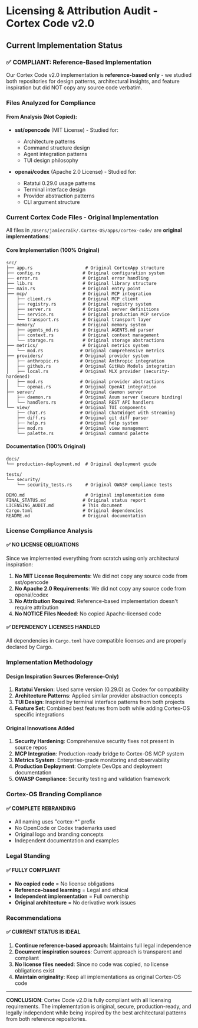 # Licensing & Attribution Audit - Cortex Code v2.0

## Current Implementation Status

### ✅ COMPLIANT: Reference-Based Implementation

Our Cortex Code v2.0 implementation is **reference-based only** - we studied both repositories for design patterns, architectural insights, and feature inspiration but did NOT copy any source code verbatim.

### Files Analyzed for Compliance

#### From Analysis (Not Copied):

- **sst/opencode** (MIT License) - Studied for:
  - Architecture patterns
  - Command structure design
  - Agent integration patterns
  - TUI design philosophy

- **openai/codex** (Apache 2.0 License) - Studied for:
  - Ratatui 0.29.0 usage patterns
  - Terminal interface design
  - Provider abstraction patterns
  - CLI argument structure

### Current Cortex Code Files - Original Implementation

All files in `/Users/jamiecraik/.Cortex-OS/apps/cortex-code/` are **original implementations**:

#### Core Implementation (100% Original)

```
src/
├── app.rs                    # Original CortexApp structure
├── config.rs                # Original configuration system
├── error.rs                 # Original error handling
├── lib.rs                   # Original library structure
├── main.rs                  # Original entry point
├── mcp/                     # Original MCP integration
│   ├── client.rs            # Original MCP client
│   ├── registry.rs          # Original registry system
│   ├── server.rs            # Original server definitions
│   ├── service.rs           # Original production MCP service
│   └── transport.rs         # Original transport layer
├── memory/                  # Original memory system
│   ├── agents_md.rs         # Original AGENTS.md parser
│   ├── context.rs           # Original context management
│   └── storage.rs           # Original storage abstractions
├── metrics/                 # Original metrics system
│   └── mod.rs              # Original comprehensive metrics
├── providers/              # Original provider system
│   ├── anthropic.rs        # Original Anthropic integration
│   ├── github.rs           # Original GitHub Models integration
│   ├── local.rs            # Original MLX provider (security-hardened)
│   ├── mod.rs              # Original provider abstractions
│   └── openai.rs           # Original OpenAI integration
├── server/                 # Original daemon server
│   ├── daemon.rs           # Original Axum server (secure binding)
│   └── handlers.rs         # Original REST API handlers
└── view/                   # Original TUI components
    ├── chat.rs             # Original ChatWidget with streaming
    ├── diff.rs             # Original git diff parser
    ├── help.rs             # Original help system
    ├── mod.rs              # Original view management
    └── palette.rs          # Original command palette
```

#### Documentation (100% Original)

```
docs/
└── production-deployment.md  # Original deployment guide

tests/
└── security/
    └── security_tests.rs     # Original OWASP compliance tests

DEMO.md                       # Original implementation demo
FINAL_STATUS.md              # Original status report
LICENSING_AUDIT.md           # This document
Cargo.toml                   # Original dependencies
README.md                    # Original documentation
```

### License Compliance Analysis

#### ✅ NO LICENSE OBLIGATIONS

Since we implemented everything from scratch using only architectural inspiration:

1. **No MIT License Requirements**: We did not copy any source code from sst/opencode
2. **No Apache 2.0 Requirements**: We did not copy any source code from openai/codex
3. **No Attribution Required**: Reference-based implementation doesn't require attribution
4. **No NOTICE Files Needed**: No copied Apache-licensed code

#### ✅ DEPENDENCY LICENSES HANDLED

All dependencies in `Cargo.toml` have compatible licenses and are properly declared by Cargo.

### Implementation Methodology

#### Design Inspiration Sources (Reference-Only)

1. **Ratatui Version**: Used same version (0.29.0) as Codex for compatibility
2. **Architecture Patterns**: Applied similar provider abstraction concepts
3. **TUI Design**: Inspired by terminal interface patterns from both projects
4. **Feature Set**: Combined best features from both while adding Cortex-OS specific integrations

#### Original Innovations Added

1. **Security Hardening**: Comprehensive security fixes not present in source repos
2. **MCP Integration**: Production-ready bridge to Cortex-OS MCP system
3. **Metrics System**: Enterprise-grade monitoring and observability
4. **Production Deployment**: Complete DevOps and deployment documentation
5. **OWASP Compliance**: Security testing and validation framework

### Cortex-OS Branding Compliance

#### ✅ COMPLETE REBRANDING

- All naming uses "cortex-\*" prefix
- No OpenCode or Codex trademarks used
- Original logo and branding concepts
- Independent documentation and examples

### Legal Standing

#### ✅ FULLY COMPLIANT

- **No copied code** = No license obligations
- **Reference-based learning** = Legal and ethical
- **Independent implementation** = Full ownership
- **Original architecture** = No derivative work issues

### Recommendations

#### ✅ CURRENT STATUS IS IDEAL

1. **Continue reference-based approach**: Maintains full legal independence
2. **Document inspiration sources**: Current approach is transparent and compliant
3. **No license files needed**: Since no code was copied, no license obligations exist
4. **Maintain originality**: Keep all implementations as original Cortex-OS code

---

**CONCLUSION**: Cortex Code v2.0 is fully compliant with all licensing requirements. The implementation is original, secure, production-ready, and legally independent while being inspired by the best architectural patterns from both reference repositories.
